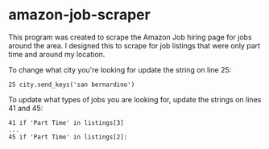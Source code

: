# amazon-job-scraper
This program was created to scrape the Amazon Job hiring page for jobs around the area. I designed this to scrape for job listings that were only part time and around my location.

To change what city you're looking for update the string on line 25:
```
25 city.send_keys('san bernardino')
```
To update what types of jobs you are looking for, update the strings on lines 41 and 45:
```
41 if 'Part Time' in listings[3]
...
45 if 'Part Time' in listings[2]:
```
